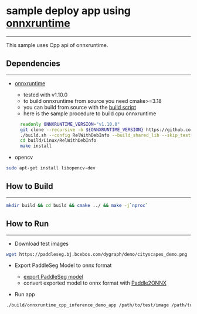 # sample deploy app using [onnxruntime](https://github.com/microsoft/onnxruntime) #
***

This sample uses Cpp api of onnxruntime.

## Dependencies ##
***

- [onnxruntime](https://github.com/microsoft/onnxruntime)
  * tested with v1.10.0
  * to build onnxruntime from source you need cmake>=3.18
  * you can build from source with the [build script](https://github.com/microsoft/onnxruntime/blob/master/build.sh)
  * here is the sample procedure to build cpu onnxruntime
  ```bash
    readonly ONNXRUNTIME_VERSION="v1.10.0"
    git clone --recursive -b ${ONNXRUNTIME_VERSION} https://github.com/Microsoft/onnxruntime
    ./build.sh --config RelWithDebInfo --build_shared_lib --skip_tests --parallel `nproc`
    cd build/Linux/RelWithDebInfo
    make install
    ```

- opencv
```bash
sudo apt-get install libopencv-dev
```

## How to Build ##
***
```bash
mkdir build && cd build && cmake ../ && make -j`nproc`
```

## How to Run ##
***

- Download test images
```bash
wget https://paddleseg.bj.bcebos.com/dygraph/demo/cityscapes_demo.png
```

- Export PaddleSeg Model to onnx format
  * [export PaddleSeg model](https://github.com/PaddlePaddle/PaddleSeg/blob/develop/docs/model_export.md)
  * convert exported model to onnx format with [Paddle2ONNX](https://github.com/PaddlePaddle/Paddle2ONNX)

- Run app

```bash
./build/onnxruntime_cpp_inference_demo_app /path/to/test/image /path/to/onnx/model
```
